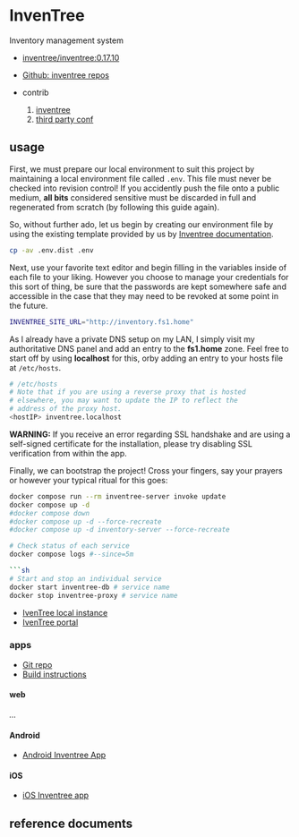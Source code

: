 
# InvenTree

Inventory management system

- [inventree/inventree:0.17.10][0]
- [Github: inventree repos](https://github.com/orgs/inventree/repositories?type=all)

- contrib
  1. [inventree][0]
  2. [third party conf][6]

## usage

First, we must prepare our local environment to suit this
project by maintaining a local environment file called `.env`. This file must
never be checked into revision control! If you accidently push the file onto
a public medium, **all bits** considered sensitive must be discarded in full
and regenerated from scratch (by following this guide again).

So, without further ado, let us begin by creating our environment file by
using the existing template provided by us by [Inventree documentation][1].

```sh
cp -av .env.dist .env
```

Next, use your favorite text editor and begin filling in the
variables inside of each file to your liking. However you choose
to manage your credentials for this sort of thing, be sure that the
passwords are kept somewhere safe and accessible in the case that they may
need to be revoked at some point in the future.

```sh
INVENTREE_SITE_URL="http://inventory.fs1.home"
```

As I already have a private DNS setup on my LAN, I simply
visit my authoritative DNS panel and add an entry to the
**fs1.home** zone. Feel free to start off by using
**localhost** for this, orby adding an entry to your hosts
file at `/etc/hosts`.

```sh
# /etc/hosts
# Note that if you are using a reverse proxy that is hosted
# elsewhere, you may want to update the IP to reflect the
# address of the proxy host.
<hostIP> inventree.localhost
```

**WARNING:** If you receive an error regarding SSL handshake
and are using a self-signed certificate for the installation,
please try disabling SSL verification from within the app.

Finally, we can bootstrap the project! Cross your fingers, say
your prayers or however your typical ritual for this goes:

```sh
docker compose run --rm inventree-server invoke update
docker compose up -d
#docker compose down
#docker compose up -d --force-recreate
#docker compose up -d inventory-server --force-recreate
```

```sh
# Check status of each service
docker compose logs #--since=5m

```sh
# Start and stop an individual service
docker start inventree-db # service name
docker stop inventree-proxy # service name
```

- [IvenTree local instance](http://inventree.localhost)
- [IvenTree portal](https://inventory.fs1.home)

### apps

- [Git repo](https://github.com/inventree/inventree-app)
- [Build instructions](https://github.com/inventree/inventree-app/blob/master/BUILDING.md)

#### web

*...*

#### Android

- [Android Inventree App](https://play.google.com/store/apps/details?id=inventree.inventree_app)

#### iOS

- [iOS Inventree app](https://apps.apple.com/au/app/inventree/id1581731101#?platform=iphone)

## reference documents

[0]: https://hub.docker.com/r/inventree/inventree/tags
[1]: https://docs.inventree.org/en/stable/start/docker_install/#
[2]: https://raw.githubusercontent.com/inventree/inventree/0491b10438531221ccbcb08d271c5ba8e7c24d91/contrib/container/.env
[3]: https://raw.githubusercontent.com/inventree/inventree/0491b10438531221ccbcb08d271c5ba8e7c24d91/contrib/container/Caddyfile
[4]: https://raw.githubusercontent.com/inventree/inventree/0491b10438531221ccbcb08d271c5ba8e7c24d91/contrib/container/docker-compose.yml
[5]: https://docs.inventree.org/en/stable/app/app/#
[6]: https://github.com/Zeigren/inventree-docker

